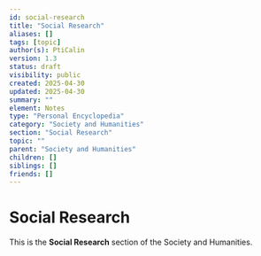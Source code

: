 ```yaml
---
id: social-research
title: "Social Research"
aliases: []
tags: [topic]
author(s): PtiCalin
version: 1.3
status: draft
visibility: public
created: 2025-04-30
updated: 2025-04-30
summary: ""
element: Notes
type: "Personal Encyclopedia"
category: "Society and Humanities"
section: "Social Research"
topic: ""
parent: "Society and Humanities"
children: []
siblings: []
friends: []
---
```

# Social Research

This is the **Social Research** section of the Society and Humanities.
